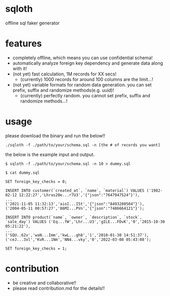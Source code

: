 # sqloth
offline sql faker generator
# features
- completely offline, which means you can use confidential schema!
- automatically analyze foreign key dependency and generate data along with it!
- (not yet) fast calculation, 1M records for XX secs!
  - (currently) 1000 records for around 100 columns are the limit...!
- (not yet) variable formats for random data generation. you can set prefix, suffix and randomize methods(e.g. uuid)!
  - (currently) perfectly random. you cannot set prefix, suffix and randomize methods...!
# usage
please download the binary and run the below!!

```./sqloth -f ./path/to/your/schema.sql -n [the # of records you want]```

the below is the example input and output.

```
$ sqloth -f ./path/to/your/schema.sql -n 10 > dummy.sql

$ cat dummy.sql

SET foreign_key_checks = 0;

INSERT INTO customer(`created_at`, `name`, `material`) VALUES ('1982-02-12 12:22:27','Lhras20e...r7U3','{"json":"7647947524"}'),
...
('2021-11-05 11:32:13','aioI...I5t','{"json":"8493280504"}'),
('2004-05-11 00:57:27','86MI...PVn','{"json":"7486664121"}');

INSERT INTO product(`name`, `owner`, `description`, `stock`, `sale_day`) VALUES ('Eq...fW','Lhr...U3','gILE...FDvK','0','2015-10-30 05:21:22'),
...
('SQU..62v','waN...Imm','kwL...gh8','1','2010-01-30 14:51:37'),
('ceJ...3xl','KvR...1Nm','NN4...vky','0','2022-03-08 05:43:08');

SET foreign_key_checks = 1;
```
# contribution
- be creative and collaborative!!
- please read contribution.md for the details!!
